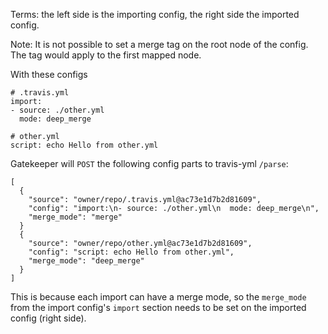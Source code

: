 Terms: the left side is the importing config, the right side the imported
config.

Note: It is not possible to set a merge tag on the root node of the config.
The tag would apply to the first mapped node.

With these configs

```
# .travis.yml
import:
- source: ./other.yml
  mode: deep_merge

# other.yml
script: echo Hello from other.yml
```

Gatekeeper will `POST` the following config parts to travis-yml `/parse`:

```
[
  {
    "source": "owner/repo/.travis.yml@ac73e1d7b2d81609",
    "config": "import:\n- source: ./other.yml\n  mode: deep_merge\n",
    "merge_mode": "merge"
  }
  {
    "source": "owner/repo/other.yml@ac73e1d7b2d81609",
    "config": "script: echo Hello from other.yml",
    "merge_mode": "deep_merge"
  }
]
```

This is because each import can have a merge mode, so the `merge_mode` from the
import config's `import` section needs to be set on the imported config (right
side).
